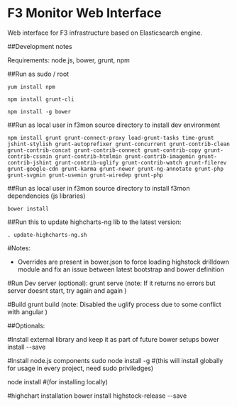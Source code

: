 F3 Monitor Web Interface
==========================
Web interface for F3 infrastructure based on Elasticsearch engine.

##Development notes

Requirements: node.js, bower, grunt, npm

##Run as sudo / root
```
yum install npm

npm install grunt-cli

npm install -g bower
```

##Run as local user in f3mon source directory to install dev environment
```
npm install grunt grunt-connect-proxy load-grunt-tasks time-grunt jshint-stylish grunt-autoprefixer grunt-concurrent grunt-contrib-clean grunt-contrib-concat grunt-contrib-connect grunt-contrib-copy grunt-contrib-cssmin grunt-contrib-htmlmin grunt-contrib-imagemin grunt-contrib-jshint grunt-contrib-uglify grunt-contrib-watch grunt-filerev grunt-google-cdn grunt-karma grunt-newer grunt-ng-annotate grunt-php grunt-svgmin grunt-usemin grunt-wiredep grunt-php
```

##Run as local user in f3mon source directory to install f3mon dependencies (js libraries)
```
bower install
```

##Run this to update highcharts-ng lib to the latest version:

```
. update-highcharts-ng.sh 
```

#Notes:
- Overrides are present in bower.json to force loading highstock drilldown module and fix an issue between latest bootstrap and bower definition

#Run Dev server (optional):
grunt serve (note: If it returns no errors but server doesnt start, try again and again )

#Build
grunt build (note: Disabled the uglify process due to some conflict with angular )


##Optionals:

#Install external library and keep it as part of future bower setups
bower install <libname> --save

#Install node.js components
sudo node install -g <componen-name> #(this will install globally for usage in every project, need sudo priviledges)

node install <componen-name> #(for installing locally)

#highchart installation
bower install highstock-release --save

